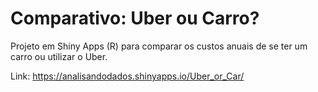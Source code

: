 # Comparativo: Uber ou Carro?

Projeto em Shiny Apps (R) para comparar os custos anuais de se ter um carro ou utilizar o Uber.

Link: https://analisandodados.shinyapps.io/Uber_or_Car/
